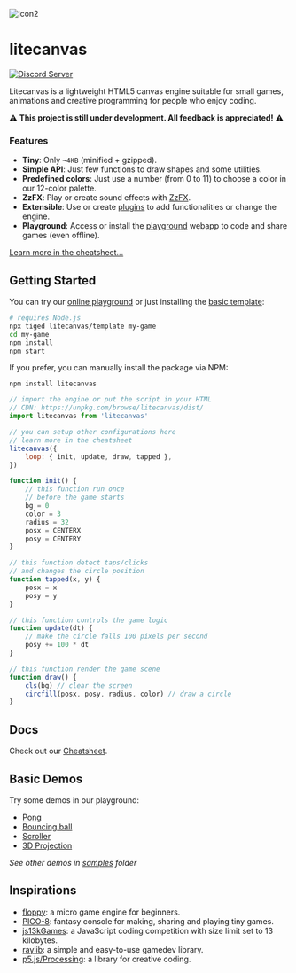 ![icon2](https://github.com/user-attachments/assets/28b92806-cb70-41c7-be72-12e658eb7819)

# litecanvas

[![Discord Server](https://img.shields.io/badge/Discord-7289DA?style=for-the-badge&logo=discord&logoColor=white)](https://discord.com/invite/r2c3rGsvH3)

Litecanvas is a lightweight HTML5 canvas engine suitable for small games, animations and creative programming for people who enjoy coding.

:warning: **This project is still under development. All feedback is appreciated!** :warning:

### Features

-   **Tiny**: Only `~4KB` (minified + gzipped).
-   **Simple API**: Just few functions to draw shapes and some utilities.
-   **Predefined colors**: Just use a number (from 0 to 11) to choose a color in our 12-color palette.
-   **ZzFX**: Play or create sound effects with [ZzFX](https://killedbyapixel.github.io/ZzFX/).
-   **Extensible**: Use or create [plugins](https://www.npmjs.com/search?q=keywords:litecanvas) to add functionalities or change the engine.
-   **Playground**: Access or install the [playground](https://litecanvas.js.org/) webapp to code and share games (even offline).

[Learn more in the cheatsheet...](https://litecanvas.js.org/about.html)

## Getting Started

You can try our [online playground](https://litecanvas.github.io) or just installing the [basic template](https://github.com/litecanvas/template):

```sh
# requires Node.js
npx tiged litecanvas/template my-game
cd my-game
npm install
npm start
```

If you prefer, you can manually install the package via NPM:

```
npm install litecanvas
```

```js
// import the engine or put the script in your HTML
// CDN: https://unpkg.com/browse/litecanvas/dist/
import litecanvas from 'litecanvas'

// you can setup other configurations here
// learn more in the cheatsheet
litecanvas({
    loop: { init, update, draw, tapped },
})

function init() {
    // this function run once
    // before the game starts
    bg = 0
    color = 3
    radius = 32
    posx = CENTERX
    posy = CENTERY
}

// this function detect taps/clicks
// and changes the circle position
function tapped(x, y) {
    posx = x
    posy = y
}

// this function controls the game logic
function update(dt) {
    // make the circle falls 100 pixels per second
    posy += 100 * dt
}

// this function render the game scene
function draw() {
    cls(bg) // clear the screen
    circfill(posx, posy, radius, color) // draw a circle
}
```

## Docs

Check out our [Cheatsheet](https://litecanvas.js.org/about.html).

## Basic Demos

Try some demos in our playground:

-   [Pong](https://litecanvas.js.org?c=eJy1Vmtu20YQ%2Fs9TTH%2BRjCia1MOO3diBotJxgNQqJLW2WhQFQ66kRWmSIFexm8S5Qk6Qfz1Ez9ML9Aqd2V2%2BHNvNn1rwivPYeX4zVMIFi8L0bVha7w3Av2sei%2B0RDAeeI%2Bkt45utOILRU2Tc2oaxtwfTXSmyK%2Fj53ekllNkujUtYZwWILS9hE14x0skLJgRnRZ9v0qxgRpSlpYAXsx%2FPpwEcwy8OOOCzIX253pCOATIcGBDHgcORpwXVx0WJu6%2F093%2F99mEfi%2BVkviQXnjt2AM2MPU9dG%2BExbHsZH3jaszy0I2%2F0mPkXk9evf5udni6m8yA4Jz%2B%2BO%2FRlOmN04LkeeSU%2FeBxIb5LqH7qHeO7TSR%2FP9f3qaSDvyXMkT58yNBImIA%2FjC3TiV%2F1A%2BozocU1eEuk14hXSo6GmY1YKUiA9xXkTJknrcdU8Lvg71jJNrEm6SYhXWeOF9FZTq4Yqc8ZiJAdVKGWERWvuJnzNSiSHihTsRpBDrSvCQsjr6zApmWGsd2kkeJYCT7mwbHjfxI5K0%2BB8GcwvmyRq3gr6cBa8enm2hD0YdTyhzsWr75ZnKPAHxm3LhwjznMXWjQN%2FVJ74GqxvdFQVrxuoKHasYa9vLIk7u2YheHZFKsnbTis%2BfrRuMErZ2D0Y2J1QdnkcCmbF4v5AlFFAcAousDNlVDCWPq81dZGPseptZRpKyN6y4rkhVZF1hSROLKM44oS1wZSwIrckYFTMCtR2fTXOUlMAgbO5j2SoDaqY6pCk0WcUjzbvSRHDNjfynirHiepQrar6pWpl1BZVx3sNZk90y9uNqqDi73sdHkHloGFVqFTfffA7Le3Ouq2bWdVB9UpahTwrOTWwBdPesZqXJ3o0nkAsWohV4lVXrCYFK%2FsG12rUHgjtU%2FGVT4TLnVprx%2B3KqBJ%2B%2BKCDelbL2sVScR5Dv0m%2FCaAG%2Bm3TNJXCg8bkWnjUVJ1QtGXR7yqfKEsSXtIUXHOxbQOTXKK0YJFQOTp6d9UBtJ8UdGkTyvMCd7B9T4CtZNWq6tEe%2FYqoZQGU1FYwkW%2B17iDHRXhd760oKS3PfnSx0JYKE3zTWGbEUsEK0wHzilMJTLujVWKSVrXUuiJLL0an2oZoYzn5AZYz9VZEm0P7bi8V9E9oQptwqNRrniTWl8WkN1BtR2bHi0jqPtSaanc8kMF9NZAVohJsw3TD082dGlg%2Bvrjp3%2Fz785%2F%2F%2FPUJTLdgOQuFysZ2YHS%2FXZbGj1it9k1l3TJNnCaJDtvFvBcUlYU%2FQjz7biX%2F705iVAP8YWG%2BnHwfwOynYG52evCFOdwnnvt0%2FF9We6qKi%2BlsHhxRsl%2BVMiL9Xz8ms6Q%3D)
-   [Bouncing ball](https://litecanvas.js.org?c=eJxtUj1vgzAQ3fkVNxpCAklbqRWlQ9WqZI%2FU2TImsuQCAkOLkvz3GvsKDs3gwff8Pu7OUijOaNnTlvieJ7mCumqFElUJKfSckW0ch%2Fr4Buu5rJhQQ2Jux4b206WhuehaTbp%2F9LyiK5nREKVQxIeTBxMXdT%2F3b4cs2IXZ%2B%2F4jO0Q7P9FvUBGfxAhq6OJodnVOFSe5srp%2FeTc%2FsEonF30LIFcuPlzhg8WdYFYAI8x8h%2BHAMz2K4LXS2ThURQE8P%2FJWV0UBZE62wum8gGkbzmcn9hrBZ4htR1eRghTW2%2BRGNd48PZiyM4AUmKRfteMc4mJC64xeviZelil1fzDlxMkv8wwmz3%2FrcWWWgg7GwN1a3tBv%2FAlMtiQ2%2B2aiYYWQ0g08a4YY%2FW7xAca%2FoRsbrFrDVdeUcBor2vIXzlHggw%3D%3D)
-   [Scroller](https://litecanvas.js.org?c=eJxVUMFOwzAMvfcrzAEtacNIxwZDsAPSJoG0AxJIO0w7hDZdI6XN1HhQgfbvOOs22CGJ7ff8nh1rUGeq%2FlSe8SgqtnWGxtVgaoPAOPxEAJX2Xq01TKC30DZzlQZ0YE%2BNFz0itQQvXqbvzxRvlKVsORQjcSvuxFjci1SKNF1Fu38W202uUAPLsbNB6pnNn17fZlPKvPnWR8nrwwR9q%2Bs1loSWBI3k3vZqAjdSQgw5nsnnjfo6bpBZzySnoHANMKsRDAnIB3oe4VycaknSdQEEJoa5MGGyn8aGn8p0UDcEHdv99sNjw4yA9I%2BVOesCiX5kWVjnGoYYjy4pPdjx1Z6LusWwMQsXP5VYpVrWChhInpg4YLHsjwWUyUAm3tRBbcjjUhzGEZ1hENjRZ%2FwCV%2F6J0w%3D%3D)
-   [3D Projection](https://litecanvas.js.org?c=eJyNVU2P2jAQvfMrpodqnWI%2By6kt7WW3hVulrtTuRjk4JCyG4CDHFJYV%2F73jj5CYDUslROx579njGc844yqdMfGXFSRoteZbMVM8F8AFVySAlxZAxkW644lakGGA04IfUhjD7%2Bnt%2FQS%2BwuRu%2BmNyD9%2FKQQ9G8MmhOEbBRubL1K46hhANAOGAQh9%2FEbVTHA%2F8qbaYaaRXyLlQRaXuaB8o1D8RhV4Pwj2FZwqHyPKaaHWkAehcQ2oEf7GLwGt7pxGIqliliT6sNjDxlOlw91vHWna2m4SplCTKZsiS2sjq9gctNMxzCSRLFXAt%2FYyfLy6I3SwVT2qBpnbbigFmuSgU4jrChjVcMyX5nnS7XasKeRQYql5T5opZD5G23mbEGNCtP8Q4ElC9luVf5D6cuI5yhf%2FYzHeul1Eb3lbK6tqdaU5sPJU%2BcSVG%2BOjFOZFs56pglhWkH5gUYUSIvaLff%2F6iMAp0yDfbYkE0riQTRabTUxbBkFbFYUqoKT2j85QIdIpwCoRDGwYBvIcRrZwNfBpSECU1bmBNlwQUeAPhaIptg%2BeoR6EUMQoxdfeoag3EXREWhX39KxnaMPAM8TkjPjE%2B%2Bju6FOoNXfRNntksz%2FQlZahxF7nCZL4z2DkQO1HcIIqdKC4BRPgciN3o3XhsGQGoBX4B%2ByDcSZlLcjPFjpnxBGylpMWNuQR2VZkWZfk2Zdp46mUbBfYuhrZxnVRLq1qiyhwDh5XKVmOxXZv2YC0n5coqV3o%2Fq1zVlWB0bR1KHoWrCD5gfFZRuIwc4ei%2B1jW043ooaZXYUR9XpmorheZ42av6gWQJx2qw%2Bzr2xRdglhcngWmnojatE33El%2FVdK23y5%2BEtf86W8Xe58E6d%2B%2Bg784Ynj%2F%2FvyaU4XA%2FCq4e07onX592r6TsT7rEuw2f9d4i0%2BB%2FEGGLo)

_See other demos in [samples](samples) folder_

## Inspirations

-   [floppy](https://github.com/lpagg/floppy): a micro game engine for beginners.
-   [PICO-8](https://www.lexaloffle.com/pico-8.php): fantasy console for making, sharing and playing tiny games.
-   [js13kGames](https://js13kgames.com/): a JavaScript coding competition with size limit set to 13 kilobytes.
-   [raylib](https://www.raylib.com/): a simple and easy-to-use gamedev library.
-   [p5.js/Processing](https://p5js.org/): a library for creative coding.
